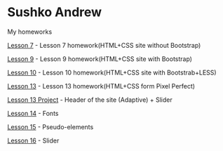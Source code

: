 

# Sushko Andrew
My homeworks

[Lesson 7](https://andrewSushko1997.github.io/Lesson_7/) - Lesson 7 homework(HTML+CSS site without Bootstrap)

[Lesson 9](https://andrewSushko1997.github.io/Lesson_9/) - Lesson 9 homework(HTML+CSS site with Bootstrap)

[Lesson 10](https://andrewSushko1997.github.io/Lesson_10/) - Lesson 10 homework(HTML+CSS site with Bootstrab+LESS)

[Lesson 13](https://andrewSushko1997.github.io/Lesson_13/) - Lesson 13 homework(HTML+CSS form Pixel Perfect)

[Lesson 13 Project](https://andrewsushko1997.github.io/Lesson_13_Project/) - Header of the site (Adaptive) + Slider

[Lesson 14](https://andrewsushko1997.github.io/Lesson_14/) - Fonts

[Lesson 15](https://andrewsushko1997.github.io/Lesson_15/Lesson_15/) - Pseudo-elements

[Lesson 16](https://andrewsushko1997.github.io/Lesson_14/) - Slider
